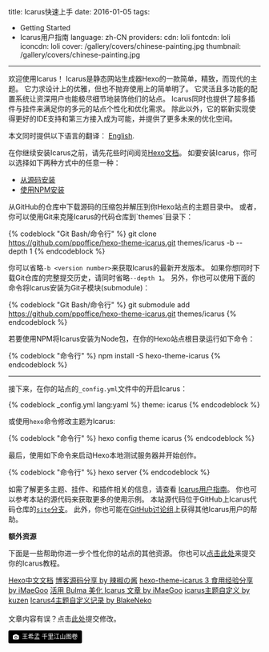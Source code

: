 title: Icarus快速上手
date: 2016-01-05
tags:
- Getting Started
- Icarus用户指南
language: zh-CN
providers:
    cdn: loli
    fontcdn: loli
    iconcdn: loli
cover: /gallery/covers/chinese-painting.jpg
thumbnail: /gallery/covers/chinese-painting.jpg
---

欢迎使用Icarus！
Icarus是静态网站生成器Hexo的一款简单，精致，而现代的主题。
它力求设计上的优雅，但也不抛弃使用上的简单明了。
它灵活且多功能的配置系统让资深用户也能极尽细节地装饰他们的站点。
Icarus同时也提供了超多插件与挂件来满足你的多元的站点个性化和优化需求。
除此以外，它的崭新实现使得更好的IDE支持和第三方接入成为可能，并提供了更多未来的优化空间。

<article class="message message-immersive is-primary">
<div class="message-body">
<i class="fas fa-globe-americas mr-2"></i>本文同时提供以下语言的翻译：
<a href="{% post_path en/Getting-Started %}">English</a>.
</div>
</article>

<!-- more -->

在你继续安装Icarus之前，请先花些时间阅览[Hexo文档](https://hexo.io)。
如要安装Icarus，你可以选择如下两种方式中的任意一种：

<div class="tabs is-boxed my-3">
  <ul class="mx-0 my-0">
    <li class="is-active">
      <a href="#install-source">
        <span class="icon is-small"><i class="fas fa-file-code" aria-hidden="true"></i></span>
        <span>从源码安装</span>
      </a>
    </li>
    <li>
      <a href="#install-npm">
        <span class="icon is-small"><i class="fas fa-cubes" aria-hidden="true"></i></span>
        <span>使用NPM安装</span>
      </a>
    </li>
  </ul>
</div>
<div id="install-source" class="tab-content">
  从GitHub的仓库中下载源码的压缩包并解压到你Hexo站点的主题目录中。
  或者，你可以使用Git来克隆Icarus的代码仓库到`themes`目录下：

  {% codeblock "Git Bash/命令行" %}
  git clone https://github.com/ppoffice/hexo-theme-icarus.git themes/icarus -b <version number> --depth 1
  {% endcodeblock %}

  你可以省略`-b <version number>`来获取Icarus的最新开发版本。
  如果你想同时下载Git仓库的完整提交历史，请同时省略`--depth 1`。
  另外，你也可以使用下面的命令将Icarus安装为Git子模块(submodule)：

  {% codeblock "Git Bash/命令行" %}
  git submodule add https://github.com/ppoffice/hexo-theme-icarus.git themes/icarus
  {% endcodeblock %}
</div>

<div id="install-npm" class="tab-content is-hidden">
  若要使用NPM将Icarus安装为Node包，在你的Hexo站点根目录运行如下命令：

  {% codeblock "命令行" %}
  npm install -S hexo-theme-icarus
  {% endcodeblock %}
</div>

<hr>

接下来，在你的站点的`_config.yml`文件中的开启Icarus：

{% codeblock _config.yml lang:yaml %}
theme: icarus
{% endcodeblock %}

或使用`hexo`命令修改主题为Icarus:

{% codeblock "命令行" %}
hexo config theme icarus
{% endcodeblock %}


最后，使用如下命令来启动Hexo本地测试服务器并开始创作。

{% codeblock "命令行" %}
hexo server
{% endcodeblock %}

如需了解更多主题、挂件、和插件相关的信息，请查看
[Icarus用户指南](/hexo-theme-icarus/tags/Icarus用户指南/)。
你也可以参考本站的源代码来获取更多的使用示例。
本站源代码位于GitHub上Icarus代码仓库的[`site`分支](https://github.com/ppoffice/hexo-theme-icarus/tree/site)。
此外，你也可能在[GitHub讨论组](https://github.com/ppoffice/hexo-theme-icarus/discussions)上获得其他Icarus用户的帮助。

**额外资源**

下面是一些帮助你进一步个性化你的站点的其他资源。
你也可以[点击此处](https://github.com/ppoffice/hexo-theme-icarus/edit/site/source/_posts/zh-CN/Getting-Started.md)来提交你的Icarus教程。

<div class="menu-list is-size-6">
<a href="https://hexo.io/zh-cn/docs/index.html"><i class="fas fa-bookmark mr-2"></i> Hexo中文文档</a>
<a href="https://removeif.github.io/theme/%E5%8D%9A%E5%AE%A2%E6%BA%90%E7%A0%81%E5%88%86%E4%BA%AB.html"><i class="fas fa-bookmark mr-2"></i> 博客源码分享 by 辣椒の酱</a>
<a href="https://www.imaegoo.com/2020/icarus-3-guide/"><i class="fas fa-bookmark mr-2"></i> hexo-theme-icarus 3 食用经验分享 by iMaeGoo</a>
<a href="https://www.imaegoo.com/2020/icarus-with-bulma/"><i class="fas fa-bookmark mr-2"></i> 活用 Bulma 美化 Icarus 文章 by iMaeGoo</a>
<a href="https://blog.mchook.cn/2021/07/22/icarus%E4%B8%BB%E9%A2%98%E8%87%AA%E5%AE%9A%E4%B9%89/"><i class="fas fa-bookmark mr-2"></i> icarus主题自定义 by kuzen</a>
<a href="http://misaki.best/2021/07/28/Icarus4%E4%B8%BB%E9%A2%98%E8%87%AA%E5%AE%9A%E4%B9%89%E8%AE%B0%E5%BD%95/"><i class="fas fa-bookmark mr-2"></i> Icarus4主题自定义记录 by BlakeNeko</a>
</div>

<br>

<article class="message message-immersive is-warning">
<div class="message-body">
<i class="fas fa-question-circle mr-2"></i>文章内容有误？点击<a href="https://github.com/ppoffice/hexo-theme-icarus/edit/site/source/_posts/zh-CN/Getting-Started.md">此处</a>提交修改。
</div>
</article>

<a style="background-color:black;color:white;text-decoration:none;padding:4px 6px;font-size:12px;line-height:1.2;display:inline-block;border-radius:3px" href="https://www.dpm.org.cn/collection/paint/228354.html" target="_blank" rel="noopener noreferrer"><span style="display:inline-block;padding:2px 3px"><svg xmlns="http://www.w3.org/2000/svg" style="height:12px;width:auto;position:relative;vertical-align:middle;top:-1px;fill:white" viewBox="0 0 32 32"><title>unsplash-logo</title><path d="M20.8 18.1c0 2.7-2.2 4.8-4.8 4.8s-4.8-2.1-4.8-4.8c0-2.7 2.2-4.8 4.8-4.8 2.7.1 4.8 2.2 4.8 4.8zm11.2-7.4v14.9c0 2.3-1.9 4.3-4.3 4.3h-23.4c-2.4 0-4.3-1.9-4.3-4.3v-15c0-2.3 1.9-4.3 4.3-4.3h3.7l.8-2.3c.4-1.1 1.7-2 2.9-2h8.6c1.2 0 2.5.9 2.9 2l.8 2.4h3.7c2.4 0 4.3 1.9 4.3 4.3zm-8.6 7.5c0-4.1-3.3-7.5-7.5-7.5-4.1 0-7.5 3.4-7.5 7.5s3.3 7.5 7.5 7.5c4.2-.1 7.5-3.4 7.5-7.5z"></path></svg></span><span style="display:inline-block;padding:2px 3px">王希孟 千里江山图卷</span></a>
